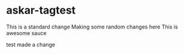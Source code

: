 # askar-tagtest


This is a standard change
Making some random changes here
This is awesome sauce

test
made a change
